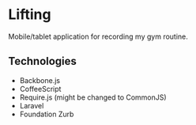 Lifting
=======
Mobile/tablet application for recording my gym routine.
## Technologies
- Backbone.js
- CoffeeScript
- Require.js (might be changed to CommonJS)
- Laravel
- Foundation Zurb
